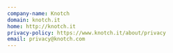 ```yaml
---
company-name: Knotch
domain: knotch.it
home: http://knotch.it
privacy-policy: https://www.knotch.it/about/privacy
email: privacy@knotch.com
---
```




